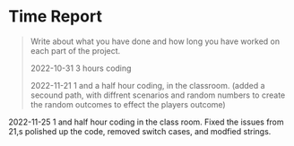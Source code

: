# Time Report

> Write about what you have done and how long you have worked on each part of the project.
>
> 2022-10-31
> 3 hours coding
>
> 2022-11-21
> 1 and a half hour coding, in the classroom. (added a secound path, with diffrent scenarios and random numbers to create the random outcomes to effect the players outcome)

2022-11-25 
1 and half hour coding in the class room.
Fixed the issues from 21,s polished up the code, removed switch cases, and modfied strings.
